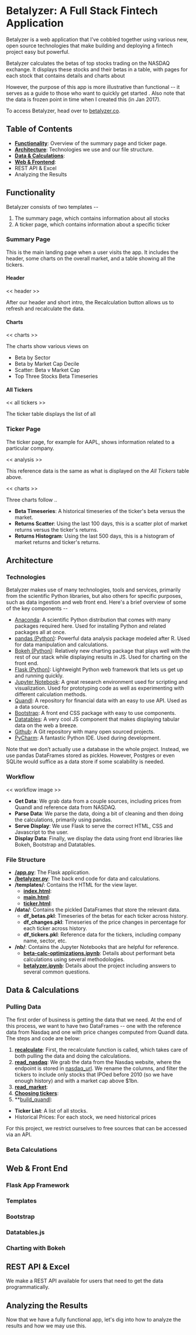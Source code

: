 # Betalyzer: A Full Stack Fintech Application

Betalyzer is a web application that I’ve cobbled together using various new, open source technologies that make building and deploying a fintech project easy but powerful.

Betalyzer calculates the betas of top stocks trading on the NASDAQ exchange. It displays these stocks and their betas in a table, with pages for each stock that contains details and charts about 

However, the purpose of this app is more illustrative than functional -- it serves as a guide to those who want to quickly get started . Also note that the data is frozen point in time when I created this (in Jan 2017).

To access Betalyzer, head over to [betalyzer.co]().

## Table of Contents

 - **[Functionality](#functionality)**: Overview of the summary page and ticker page.
 - **[Architecture](#architecture)**: Technologies we use and our file structure.
 - **[Data & Calculations]()**:
 - **[Web & Frontend]()**:
 - REST API & Excel
 - Analyzing the Results

## Functionality

Betalyzer consists of two templates --

1. The summary page, which contains information about all stocks
2. A ticker page, which contains information about a specific ticker

### Summary Page

This is the main landing page when a user visits the app. It includes the header, some charts on the overall market, and a table showing all the tickers.

#### Header

<< header >>

After our header and short intro, the Recalculation button allows us to refresh and recalculate the data.

#### Charts

<< charts >>

The charts show various views on 

 - Beta by Sector
 - Beta by Market Cap Decile
 - Scatter: Beta v Market Cap
 - Top Three Stocks Beta Timeseries

#### All Tickers

<< all tickers >>

The ticker table displays the list of all 

### Ticker Page

The ticker page, for example for AAPL, shows information related to a particular company.

<< analysis >>

This reference data is the same as what is displayed on the *All Tickers* table above.

<< charts >>

Three charts follow ..

 - **Beta Timeseries**: A historical timeseries of the ticker's beta versus the market.
 - **Returns Scatter**: Using the last 100 days, this is a scatter plot of market returns versus the ticker's returns.
 - **Returns Histogram**: Using the last 500 days, this is a histogram of market returns and ticker's returns.

## Architecture

### Technologies

Betalyzer makes use of many technologies, tools and services, primarily from the scientific Python libraries, but also others for specific purposes, such as data ingestion and web front end. Here's a brief overview of some of the key components --

 - [Anaconda](https://www.continuum.io/downloads): A scientific Python distribution that comes with many packages required here. Used for installing Python and related packages all at once.
 - [pandas (Python)](http://pandas.pydata.org/): Powerful data analysis package modeled after R. Used for data manipulation and calculations. 
 - [Bokeh (Python)](http://bokeh.pydata.org/en/latest/): Relatively new charting package that plays well with the rest of our stack while displaying results in JS. Used for charting on the front end.
 - [Flask (Python)](http://flask.pocoo.org/): Lightweight Python web framework that lets us get up and running quickly. 
 - [Jupyter Notebook](http://jupyter.org/): A great research environment used for scripting and visualization. Used for prototyping code as well as experimenting with different calculation methods.
 - [Quandl](https://www.quandl.com/): A repository for financial data with an easy to use API. Used as a data source.
 - [Bootstrap](http://getbootstrap.com/): A front end CSS package with easy to use components.
 - [Datatables](https://datatables.net/): A very cool JS component that makes displaying tabular data on the web a breeze.
 - [Github](https://github.com/): A Git repository with many open sourced projects.
 - [PyCharm](https://www.jetbrains.com/pycharm/): A fantastic Python IDE. Used during development.
 
Note that we don’t actually use a database in the whole project. Instead, we use pandas DataFrames stored as pickles. However, Postgres or even SQLite would suffice as a data store if some scalability is needed.

### Workflow

<< workflow image >>

 - **Get Data**: We grab data from a couple sources, including prices from Quandl and reference data from NASDAQ.
 - **Parse Data**: We parse the data, doing a bit of cleaning and then doing the calculations, primarily using pandas. 
 - **Serve Display**: We use Flask to serve the correct HTML, CSS and Javascript to the user. 
 - **Display Data**: Finally, we display the data using front end libraries like Bokeh, Bootstrap and Datatables.

### File Structure

 - **[/app.py](https://github.com/ashishsingal1/betalyzer/blob/master/app.py)**: The Flask application.
 - **[/betalyzer.py](https://github.com/ashishsingal1/betalyzer/blob/master/betalyzer.py)**: The back end code for data and calculations.
 - **/templates/**: Contains the HTML for the view layer.
   - **[index.html](https://github.com/ashishsingal1/betalyzer/blob/master/templates/index.html)**: 
   - **[main.html](https://github.com/ashishsingal1/betalyzer/blob/master/templates/main.html)**:
   - **[ticker.html](https://github.com/ashishsingal1/betalyzer/blob/master/templates/ticker.html)**:
 - **/data/**: Contains the pickled DataFrames that store the relevant data.
   - **df_betas.pkl**: Timeseries of the betas for each ticker across history.
   - **df_changes.pkl**: Timeseries of the price changes in percentage for each ticker across history.
   - **df_tickers.pkl**: Reference data for the tickers, including company name, sector, etc.
 - **/nb/**: Contains the Jupyter Notebooks that are helpful for reference.
   - **[beta-calc-optimizations.ipynb](https://github.com/ashishsingal1/betalyzer/blob/master/nb/beta-calc-optimizations.ipynb)**: Details about performant beta calculations using several methodologies.
   - **[betalyzer.ipynb](https://github.com/ashishsingal1/betalyzer/blob/master/nb/betalyzer.ipynb)**: Details about the project including answers to several common questions. 

## Data & Calculations

### Pulling Data

The first order of business is getting the data that we need. At the end of this process, we want to have two DataFrames -- one with the reference data from Nasdaq and one with price changes computed from Quandl data. The steps and code are below:

1. **[recalculate](https://github.com/ashishsingal1/betalyzer/blob/master/betalyzer.py#L73)**: First, the recalculate function is called, which takes care of both pulling the data and doing the calculations.
2. **[read_nasdaq](https://github.com/ashishsingal1/betalyzer/blob/master/betalyzer.py#L37-L45)**: We grab the data from the Nasdaq website, where the endpoint is stored in [nasdaq_url](https://github.com/ashishsingal1/betalyzer/blob/master/betalyzer.py#L24). We rename the columns, and filter the tickers to include only stocks that IPOed before 2010 (so we have enough history) and with a market cap above $1bn.
3. **[read_market](https://github.com/ashishsingal1/betalyzer/blob/master/betalyzer.py#L47-L52)**: 
4. **[Choosing tickers](https://github.com/ashishsingal1/betalyzer/blob/master/betalyzer.py#L80-L83)**:
5. **[build_quandl](https://github.com/ashishsingal1/betalyzer/blob/master/betalyzer.py#L54-L65):
 - **Ticker List**: A list of all stocks.
 - Historical Prices: For each stock, we need historical prices

For this project, we restrict ourselves to free sources that can be accessed via an API.

### Beta Calculations

## Web & Front End

### Flask App Framework

### Templates

### Bootstrap

### Datatables.js

### Charting with Bokeh

## REST API & Excel

We make a REST API available for users that need to get the data programmatically. 

## Analyzing the Results

Now that we have a fully functional app, let's dig into how to analyze the results and how we may use this.
